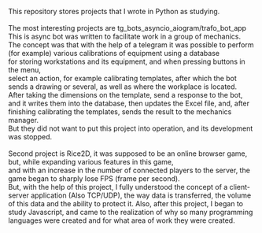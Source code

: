 This repository stores projects that I wrote in Python as studying. <br>
 <br>
The most interesting projects are tg_bots_asyncio_aiogram/trafo_bot_app <br>
This is async bot was written to facilitate work in a group of mechanics. <br>
The concept was that with the help of a telegram it was possible to perform (for example) various calibrations of equipment using a database <br>
for storing workstations and its equipment, and when pressing buttons in the menu,  <br> select an action, for example calibrating templates, after which the bot sends a drawing or several, as well as where the workplace is located. <br>
After taking the dimensions on the template, send a response to the bot, and it writes them into the database, then updates the Excel file, and, after finishing calibrating the templates, sends the result to the mechanics manager. <br>
But they did not want to put this project into operation, and its development was stopped. <br>
<br>
Second project is Rice2D, it was supposed to be an online browser game, but, while expanding various features in this game, <br>
and with an increase in the number of connected players to the server, the game began to sharply lose FPS (frame per second). <br>
But, with the help of this project, I fully understood the concept of a client-server application (Also TCP/UDP), the way data is transferred, the volume of this data and the ability to protect it.
Also, after this project, I began to study Javascript, and came to the realization of why so many programming languages ​​were created and for what area of ​​work they were created.
